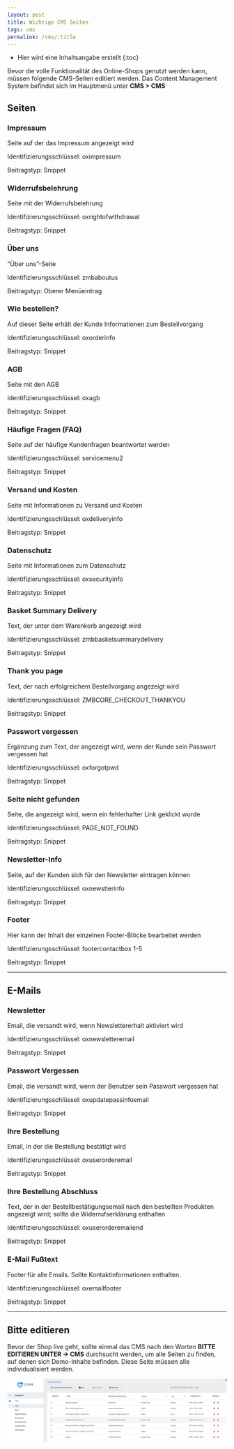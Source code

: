 ```yaml
---
layout: post
title: Wichtige CMS Seiten
tags: cms
permalink: /cms/:title
---
```



+ Hier wird eine Inhaltsangabe erstellt
{:toc}


Bevor die volle Funktionalität des Online-Shops genutzt werden kann, müssen folgende CMS-Seiten editiert werden. Das Content Management System befindet sich im Hauptmenü unter **CMS > CMS**


## Seiten


### Impressum


Seite auf der das Impressum angezeigt wird


Identifizierungsschlüssel: oximpressum


Beitragstyp: Snippet


### Widerrufsbelehrung


Seite mit der Widerrufsbelehrung


Identifizierungsschlüssel: oxrightofwithdrawal


Beitragstyp: Snippet


### Über uns


“Über uns”-Seite


Identifizierungsschlüssel: zmbaboutus


Beitragstyp: Oberer Menüeintrag


### Wie bestellen?


Auf dieser Seite erhält der Kunde Informationen zum Bestellvorgang 


Identifizierungsschlüssel: oxorderinfo


Beitragstyp: Snippet


### AGB


Seite mit den AGB


Identifizierungsschlüssel: oxagb


Beitragstyp: Snippet


### Häufige Fragen (FAQ)


Seite auf der häufige Kundenfragen beantwortet werden


Identifizierungsschlüssel: servicemenu2


Beitragstyp: Snippet


### Versand und Kosten


Seite mit Informationen zu Versand und Kosten


Identifizierungsschlüssel: oxdeliveryinfo


Beitragstyp: Snippet


###  Datenschutz


Seite mit Informationen zum Datenschutz


Identifizierungsschlüssel: oxsecurityinfo


Beitragstyp: Snippet


###  Basket Summary Delivery 


Text, der unter dem Warenkorb angezeigt wird


Identifizierungsschlüssel: zmbbasketsummarydelivery


Beitragstyp: Snippet


### Thank you page


Text, der nach erfolgreichem Bestellvorgang angezeigt wird


Identifizierungsschlüssel: ZMBCORE_CHECKOUT_THANKYOU


Beitragstyp: Snippet


### Passwort vergessen


Ergänzung zum Text, der angezeigt wird, wenn der Kunde sein Passwort vergessen hat


Identifizierungsschlüssel: oxforgotpwd


Beitragstyp: Snippet


### Seite nicht gefunden


Seite, die angezeigt wird, wenn ein fehlerhafter Link geklickt wurde


Identifizierungsschlüssel: PAGE_NOT_FOUND


Beitragstyp: Snippet


### Newsletter-Info


Seite, auf der Kunden sich für den Newsletter eintragen können


Identifizierungsschlüssel: oxnewstlerinfo


Beitragstyp: Snippet


### Footer


Hier kann der Inhalt der einzelnen Footer-Blöcke bearbeitet werden


Identifizierungsschlüssel: footercontactbox 1-5


Beitragstyp: Snippet


-----------


## E-Mails


### Newsletter


Email, die versandt wird, wenn Newslettererhalt aktiviert wird


Identifizierungsschlüssel: oxnewsletteremail


Beitragstyp: Snippet


### Passwort Vergessen


Email, die versandt wird, wenn der Benutzer sein Passwort vergessen hat


Identifizierungsschlüssel: oxupdatepassinfoemail


Beitragstyp: Snippet


###  Ihre Bestellung


Email, in der die Bestellung bestätigt wird


Identifizierungsschlüssel: oxuserorderemail


Beitragstyp: Snippet


###  Ihre Bestellung Abschluss


Text, der in der Bestellbestätigungsemail nach den bestellten Produkten angezeigt wird; sollte die Widerrufserklärung enthalten


Identifizierungsschlüssel: oxuserorderemailend


Beitragstyp: Snippet


### E-Mail Fußtext


Footer für alle Emails. Sollte Kontaktinformationen enthalten.


Identifizierungsschlüssel: oxemailfooter


Beitragstyp: Snippet




-----------




## Bitte editieren


Bevor der Shop live geht, sollte einmal das CMS nach den Worten **BITTE EDITIEREN UNTER -> CMS** durchsucht werden, um alle Seiten zu finden, auf denen sich Demo-Inhalte befinden. Diese Seite müssen alle individualisiert werden. 


![edit][1]






[1]: /img/edit.png
